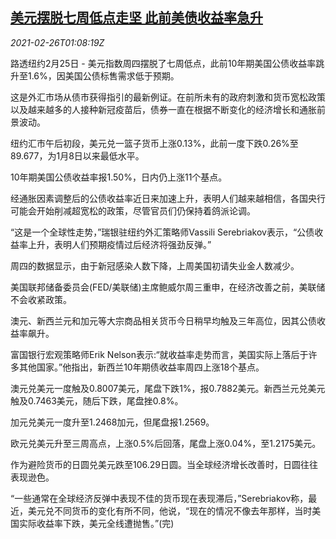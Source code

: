 <!--1614302597000-->
[美元摆脱七周低点走坚 此前美债收益率急升](https://cn.reuters.com/article/global-forex-close-0225-thur-idCNKBS2AQ03X)
------

<div><i>2021-02-26T01:08:19Z</i></div><p>路透纽约2月25日 - 美元指数周四摆脱了七周低点，此前10年期美国公债收益率跳升至1.6%，因美国公债标售需求低于预期。</p><p>这是外汇市场从债市获得指引的最新例证。在前所未有的政府刺激和货币宽松政策以及越来越多的人接种新冠疫苗后，债券一直在根据不断变化的经济增长和通胀前景波动。</p><p>纽约汇市午后初段，美元兑一篮子货币上涨0.13%，此前一度下跌0.26%至89.677，为1月8日以来最低水平。</p><p>10年期美国公债收益率报1.50%，日内仍上涨11个基点。</p><p>经通胀因素调整后的公债收益率近日来加速上升，表明人们越来越相信，各国央行可能会开始削减超宽松的政策，尽管官员们仍保持着鸽派论调。</p><p>“这是一个全球性走势，”瑞银驻纽约外汇策略师Vassili Serebriakov表示，“公债收益率上升，表明人们预期疫情过后经济将强劲反弹。”</p><p>周四的数据显示，由于新冠感染人数下降，上周美国初请失业金人数减少。</p><p>美国联邦储备委员会(FED/美联储)主席鲍威尔周三重申，在经济改善之前，美联储不会收紧政策。</p><p>澳元、新西兰元和加元等大宗商品相关货币今日稍早均触及三年高位，因其公债收益率飙升。</p><p>富国银行宏观策略师Erik Nelson表示:“就收益率走势而言，美国实际上落后于许多其他国家。”他指出，新西兰10年期债收益率周四上涨18个基点。</p><p>澳元兑美元一度触及0.8007美元，尾盘下跌1%，报0.7882美元。新西兰元兑美元触及0.7463美元，随后下跌，尾盘挫0.8%。</p><p>加元兑美元一度升至1.2468加元，但尾盘报1.2569。</p><p>欧元兑美元升至三周高点，上涨0.5%后回落，尾盘上涨0.04%，至1.2175美元。</p><p>作为避险货币的日圆兑美元跌至106.29日圆。当全球经济增长改善时，日圆往往表现逊色。</p><p>“一些通常在全球经济反弹中表现不佳的货币现在表现滞后，”Serebriakov称，最近，美元兑不同货币的变化有所不同，他说，“现在的情况不像去年那样，当时美国实际收益率下跌，美元全线遭抛售。”(完)</p>
